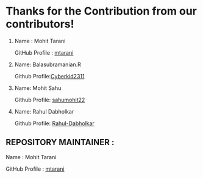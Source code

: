 # Thanks for the Contribution from our contributors!

1. Name : Mohit Tarani

   GitHub Profile : [mtarani](https://github.com/mtarani)

2. Name: Balasubramanian.R
   
   Github Profile:[Cyberkid2311](https://github.com/Cyberkid2311)

3. Name: Mohit Sahu
   
   Github Profile: [sahumohit22](https://github.com/sahumohit22)

4. Name: Rahul Dabholkar
   
   Github Profile: [Rahul-Dabholkar](https://github.com/Rahul-Dabholkar)




## REPOSITORY MAINTAINER :
Name : Mohit Tarani

GitHub Profile : [mtarani](https://github.com/mtarani)
